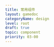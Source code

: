 ```yaml
---
title: 常用组件
layout: gamedoc
categoryName: design
level: root
draft: true
topic: component
priority: 03-00
---
```

